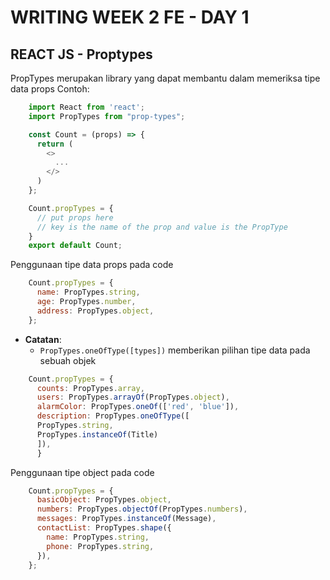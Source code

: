 # WRITING WEEK 2 FE - DAY 1
## REACT JS - Proptypes
PropTypes merupakan library yang dapat membantu dalam memeriksa tipe data props
Contoh:
```js
    import React from 'react';
    import PropTypes from "prop-types";

    const Count = (props) => {
      return (
        <>
          ...
        </>
      )
    };

    Count.propTypes = {
      // put props here
      // key is the name of the prop and value is the PropType
    }
    export default Count;
```

Penggunaan tipe data props pada code
```js
    Count.propTypes = {
      name: PropTypes.string,
      age: PropTypes.number,
      address: PropTypes.object,
    };
```

- **Catatan**:
    - `PropTypes.oneOfType([types])` memberikan pilihan tipe data pada sebuah objek
```js
    Count.propTypes = {
      counts: PropTypes.array,
      users: PropTypes.arrayOf(PropTypes.object),
      alarmColor: PropTypes.oneOf(['red', 'blue']),
      description: PropTypes.oneOfType([
      PropTypes.string,
      PropTypes.instanceOf(Title)
      ]),
      }
```


Penggunaan tipe object pada code
```js
    Count.propTypes = {
      basicObject: PropTypes.object,
      numbers: PropTypes.objectOf(PropTypes.numbers),
      messages: PropTypes.instanceOf(Message),
      contactList: PropTypes.shape({
        name: PropTypes.string,
        phone: PropTypes.string,
      }),
    };
```
